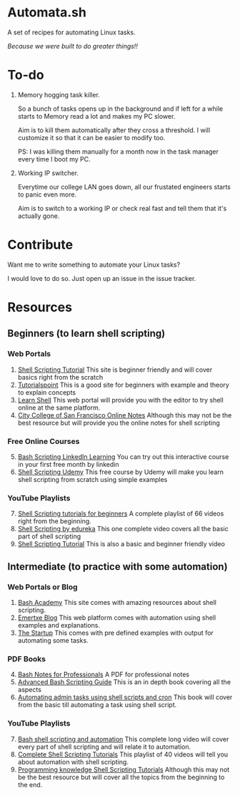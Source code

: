 # Automata.sh
A set of recipes for automating Linux tasks.

*Because we were built to do greater things!!*


# To-do
1. Memory hogging task killer.

    So a bunch of tasks opens up in the background and if left for a while starts to Memory read a lot and makes my PC slower.

    Aim is to kill them automatically after they cross a threshold. I will customize it so that it can be easier to modify too.

    PS: I was killing them manually for a month now in the task manager every time I boot my PC.
2. Working IP switcher.

   Everytime our college LAN goes down, all our frustated engineers starts to panic even more.

   Aim is to switch to a working IP or check real fast and tell them that it's actually gone.


# Contribute
Want me to write something to automate your Linux tasks?

I would love to do so. Just open up an issue in the issue tracker.



# Resources

## Beginners (to learn shell scripting)

### Web Portals
   1. [Shell Scripting Tutorial](https://www.shellscript.sh/)
	This site is beginner friendly and will cover basics right from the scratch
   2. [Tutorialspoint](https://www.tutorialspoint.com/unix/shell_scripting.htm)
	This is a good site for beginners with example and theory to explain concepts
   3. [Learn Shell](https://www.learnshell.org/)
	This web portal will provide you with the editor to try shell online at the same platform.
   4. [City College of San Francisco Online Notes](https://fog.ccsf.edu/~gboyd/cs160b/online/index.html)
  Although this may not be the best resource but will provide you the online notes for shell scripting

### Free Online Courses
   5. [Bash Scripting LinkedIn Learning](https://www.linkedin.com/learning/learning-bash-scripting)
	You can try out this interactive course in your first free month by linkedin
   6. [Shell Scripting Udemy](https://www.udemy.com/course/shell-scripting-i/)
	This free course by Udemy will make you learn shell scripting from scratch using simple examples

### YouTube Playlists
   7. [Shell Scripting tutorials for beginners](https://www.youtube.com/watch?v=7GNUzvjS_mE&list=PL8cE5Nxf6M6b8qW7CSMsdKbEsPdG9pWfu&ab_channel=TechArkit)
   A complete playlist of 66 videos right from the beginning.
   8. [Shell Scripting by edureka](https://www.youtube.com/watch?v=GtovwKDemnI&t=11s&ab_channel=edureka%21)
   This one complete video covers all the basic part of shell scripting
   9. [Shell Scripting Tutorial](https://www.youtube.com/watch?v=9ckXibjManw&t=2982s&ab_channel=Intellipaat)
   This is also a basic and beginner friendly video


## Intermediate (to practice with some automation)

### Web Portals or Blog
   1. [Bash Academy](https://guide.bash.academy/)
	This site comes with amazing resources about shell scripting.
   2. [Emertxe Blog](http://emertxe.com/blog/2017/12/automation-using-shell-script.html)
	This web platform comes with automation using shell examples and explanations.
   3. [The Startup](https://medium.com/swlh/automating-tasks-with-shell-scripts-543422a12cd5)
	This comes with pre defined examples with output for automating some tasks.

### PDF Books   
  4. [Bash Notes for Professionals](https://goalkicker.com/BashBook/)
  A PDF for professional notes
  5. [Advanced Bash Scripting Guide](http://tldp.org/LDP/abs/abs-guide.pdf)
  This is an in depth book covering all the aspects
  6. [Automating admin tasks using shell scripts and cron](https://www.sanog.org/resources/sanog6/vijay-scripting-bof.pdf)
  This book will cover from the basic till automating a task using shell script.

### YouTube Playlists
   7. [Bash shell scripting and automation](https://www.youtube.com/watch?v=XFDsVGETUPA&ab_channel=VabsTutorials)
   This complete long video will cover every part of shell scripting and will relate it to automation.
   8. [Complete Shell Scripting Tutorials](https://www.youtube.com/watch?v=Zzd9tarN3Lg&list=PL2qzCKTbjutJRM7K_hhNyvf8sfGCLklXw&ab_channel=AutomationwithScripting)
   This playlist of 40 videos will tell you about automation with shell scripting.
   9. [Programming knowledge Shell Scripting Tutorials](https://www.youtube.com/watch?v=cQepf9fY6cE&list=PLS1QulWo1RIYmaxcEqw5JhK3b-6rgdWO_&ab_channel=ProgrammingKnowledge)
   Although this may not be the best resource but will cover all the topics from the beginning to the end.
